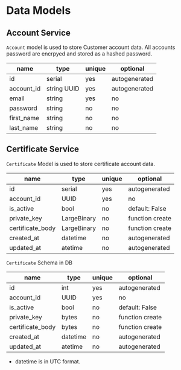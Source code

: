 # Data Models

## Account Service

`Account` model is used to store Customer account data. All accounts password are encrpyed and stored as a hashed password.

| name       | type        | unique | optional      |
| ---------- | ----------- | ------ | ------------- |
| id         | serial      | yes    | autogenerated |
| account_id | string UUID | yes    | autogenerated |
| email      | string      | yes    | no            |
| password   | string      | no     | no            |
| first_name | string      | no     | no            |
| last_name  | string      | no     | no            |

## Certificate Service

`Certificate` Model is used to store certificate account data.

| name             | type        | unique | optional        |
| ---------------- | ----------- | ------ | --------------- |
| id               | serial      | yes    | autogenerated   |
| account_id       | UUID        | yes    | no              |
| is_active        | bool        | no     | default: False  |
| private_key      | LargeBinary | no     | function create |
| certificate_body | LargeBinary | no     | function create |
| created_at       | datetime    | no     | autogenerated   |
| updated_at       | atetime     | no     | autogenerated   |

`Certificate` Schema in DB

| name             | type     | unique | optional        |
| ---------------- | -------- | ------ | --------------- |
| id               | int      | yes    | autogenerated   |
| account_id       | UUID     | yes    | no              |
| is_active        | bool     | no     | default: False  |
| private_key      | bytes    | no     | function create |
| certificate_body | bytes    | no     | function create |
| created_at       | datetime | no     | autogenerated   |
| updated_at       | atetime  | no     | autogenerated   |

- datetime is in UTC format.
